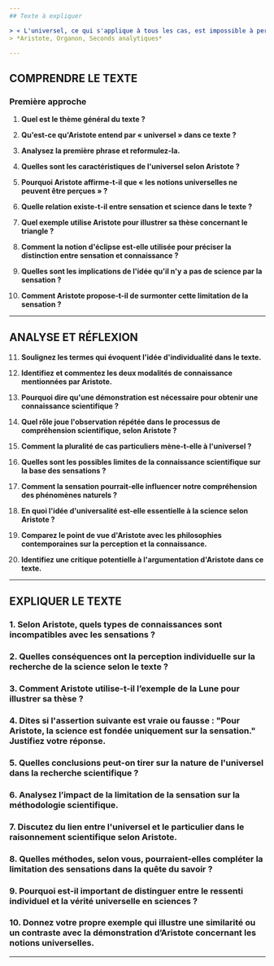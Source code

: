 ```yaml
---
## Texte à expliquer

> « L'universel, ce qui s'applique à tous les cas, est impossible à percevoir, car ce n'est ni une chose déterminée, ni un moment déterminé, sinon ce ne serait pas un universel, puisque nous appelons universel ce qui est toujours et partout. Puisque donc les démonstrations sont universelles, et que les notions universelles ne peuvent être perçues, il est clair qu'il n'y a pas de science par la sensation. Mais il est évident encore que, même s'il était possible de percevoir que le triangle a ses angles égaux à deux droits, nous en chercherions encore une démonstration, et que nous n'en aurions pas (comme certains le prétendent) une connaissance scientifique : car la sensation porte nécessairement sur l'individuel, tandis que la science consiste la connaissance universelle. Aussi, si nous étions sur la Lune, et que nous voyions la Terre s'interposer sur le trajet de la lumière solaire, nous ne saurions pas la cause de l'éclipse : nous percevrions qu'en ce moment il y a éclipse, mais nullement le pourquoi, puisque la sensation, avons-nous dit, ne porte pas sur l'universel. Ce qui ne veut pas dire que par l'observation répétée de cet événement, nous ne puissions, en poursuivant l'universel, arriver à une démonstration, car c'est d'une pluralité de cas particuliers que se dégage l'universel. »  
> *Aristote, Organon, Seconds analytiques*

---
```


## COMPRENDRE LE TEXTE

### Première approche

1. **Quel est le thème général du texte ?**

2. **Qu'est-ce qu'Aristote entend par « universel » dans ce texte ?**

3. **Analysez la première phrase et reformulez-la.**

4. **Quelles sont les caractéristiques de l'universel selon Aristote ?**

5. **Pourquoi Aristote affirme-t-il que « les notions universelles ne peuvent être perçues » ?**

6. **Quelle relation existe-t-il entre sensation et science dans le texte ?**

7. **Quel exemple utilise Aristote pour illustrer sa thèse concernant le triangle ?**

8. **Comment la notion d'éclipse est-elle utilisée pour préciser la distinction entre sensation et connaissance ?**

9. **Quelles sont les implications de l'idée qu'il n'y a pas de science par la sensation ?**

10. **Comment Aristote propose-t-il de surmonter cette limitation de la sensation ?**

---

## ANALYSE ET RÉFLEXION

11. **Soulignez les termes qui évoquent l'idée d'individualité dans le texte.**

12. **Identifiez et commentez les deux modalités de connaissance mentionnées par Aristote.**

13. **Pourquoi dire qu'une démonstration est nécessaire pour obtenir une connaissance scientifique ?**

14. **Quel rôle joue l'observation répétée dans le processus de compréhension scientifique, selon Aristote ?**

15. **Comment la pluralité de cas particuliers mène-t-elle à l'universel ?**

16. **Quelles sont les possibles limites de la connaissance scientifique sur la base des sensations ?**

17. **Comment la sensation pourrait-elle influencer notre compréhension des phénomènes naturels ?**

18. **En quoi l'idée d'universalité est-elle essentielle à la science selon Aristote ?**

19. **Comparez le point de vue d'Aristote avec les philosophies contemporaines sur la perception et la connaissance.**

20. **Identifiez une critique potentielle à l'argumentation d'Aristote dans ce texte.**

---

## EXPLIQUER LE TEXTE

### 1. Selon Aristote, quels types de connaissances sont incompatibles avec les sensations ? 

### 2. Quelles conséquences ont la perception individuelle sur la recherche de la science selon le texte ?

### 3. Comment Aristote utilise-t-il l’exemple de la Lune pour illustrer sa thèse ? 

### 4. Dites si l'assertion suivante est vraie ou fausse : "Pour Aristote, la science est fondée uniquement sur la sensation." Justifiez votre réponse.

### 5. Quelles conclusions peut-on tirer sur la nature de l'universel dans la recherche scientifique ?

### 6. Analysez l’impact de la limitation de la sensation sur la méthodologie scientifique.

### 7. Discutez du lien entre l'universel et le particulier dans le raisonnement scientifique selon Aristote.

### 8. Quelles méthodes, selon vous, pourraient-elles compléter la limitation des sensations dans la quête du savoir ?

### 9. Pourquoi est-il important de distinguer entre le ressenti individuel et la vérité universelle en sciences ?

### 10. Donnez votre propre exemple qui illustre une similarité ou un contraste avec la démonstration d’Aristote concernant les notions universelles. 

---